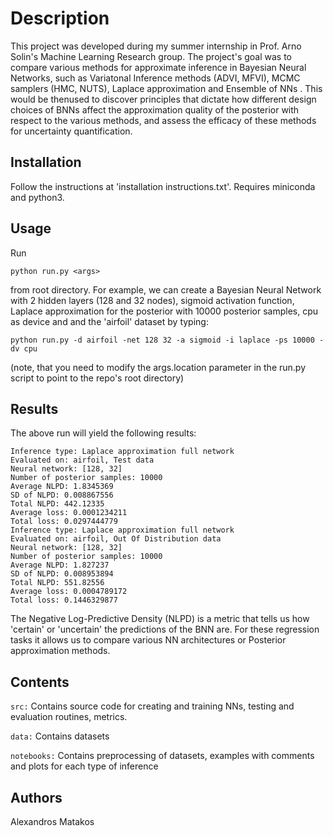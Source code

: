 # Description

This project was developed during my summer internship in Prof. Arno Solin's Machine Learning Research group. The project's goal was to compare various methods for approximate inference in Bayesian Neural Networks, such as Variatonal Inference methods (ADVI, MFVI), MCMC samplers (HMC, NUTS), Laplace approximation and Ensemble of NNs . This would be thenused to discover principles that dictate how different design choices of BNNs affect the approximation quality of the posterior with respect to the various methods, and assess the efficacy of these methods for uncertainty quantification.

## Installation

Follow the instructions at 'installation instructions.txt'. Requires miniconda and python3.

## Usage

Run 

```python run.py <args>``` 

from root directory. For example, we can create a Bayesian Neural Network with 2 hidden layers (128 and 32 nodes), sigmoid activation function, Laplace approximation for the posterior with 10000 posterior samples, cpu as device and and the 'airfoil' dataset by typing:

```python run.py -d airfoil -net 128 32 -a sigmoid -i laplace -ps 10000 -dv cpu```

(note, that you need to modify the args.location parameter in the run.py script to point to the repo's root directory)

## Results

The above run will yield the following results: 

```
Inference type: Laplace approximation full network
Evaluated on: airfoil, Test data
Neural network: [128, 32]
Number of posterior samples: 10000
Average NLPD: 1.8345369
SD of NLPD: 0.008867556
Total NLPD: 442.12335
Average loss: 0.0001234211
Total loss: 0.0297444779
Inference type: Laplace approximation full network
Evaluated on: airfoil, Out Of Distribution data
Neural network: [128, 32]
Number of posterior samples: 10000
Average NLPD: 1.827237
SD of NLPD: 0.008953894
Total NLPD: 551.82556
Average loss: 0.0004789172
Total loss: 0.1446329877
```

The Negative Log-Predictive Density (NLPD) is a metric that tells us how 'certain' or 'uncertain' the predictions of the BNN are. For these regression tasks it allows us to compare various NN architectures or Posterior approximation methods.

## Contents

```src:``` Contains source code for creating and training NNs, testing and evaluation routines, metrics.

```data:``` Contains datasets

```notebooks:``` Contains preprocessing of datasets, examples with comments and plots for each type of inference

## Authors

Alexandros Matakos
